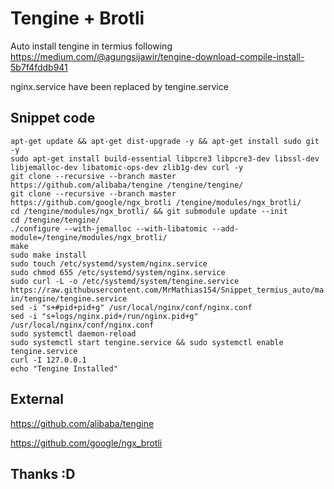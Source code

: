 # Tengine + Brotli
Auto install tengine in termius following https://medium.com/@agungsijawir/tengine-download-compile-install-5b7f4fddb941

nginx.service have been replaced by tengine.service

## Snippet code
`apt-get update && apt-get dist-upgrade -y && apt-get install sudo git -y`  
`sudo apt-get install build-essential libpcre3 libpcre3-dev libssl-dev libjemalloc-dev libatomic-ops-dev zlib1g-dev curl -y`  
`git clone --recursive --branch master https://github.com/alibaba/tengine /tengine/tengine/`  
`git clone --recursive --branch master https://github.com/google/ngx_brotli /tengine/modules/ngx_brotli/`  
`cd /tengine/modules/ngx_brotli/ && git submodule update --init`  
`cd /tengine/tengine/`  
`./configure --with-jemalloc --with-libatomic --add-module=/tengine/modules/ngx_brotli/`  
`make`  
`sudo make install`  
`sudo touch /etc/systemd/system/nginx.service`  
`sudo chmod 655 /etc/systemd/system/nginx.service`  
`sudo curl -L -o /etc/systemd/system/tengine.service https://raw.githubusercontent.com/MrMathias154/Snippet_termius_auto/main/tengine/tengine.service`  
`sed -i "s+#pid+pid+g" /usr/local/nginx/conf/nginx.conf`  
`sed -i "s+logs/nginx.pid+/run/nginx.pid+g" /usr/local/nginx/conf/nginx.conf`  
`sudo systemctl daemon-reload`  
`sudo systemctl start tengine.service && sudo systemctl enable tengine.service`  
`curl -I 127.0.0.1`  
`echo "Tengine Installed"`  

## External
https://github.com/alibaba/tengine

https://github.com/google/ngx_brotli

## Thanks :D
